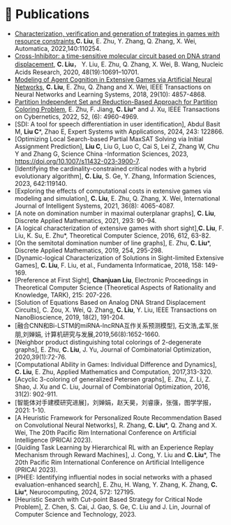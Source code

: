 # 📝 Publications 
- [Characterization, verification and generation of trategies in games with resource constraints](https://pdf.sciencedirectassets.com/271426/1-s2.0-S0005109822X00046/1-s2.0-S0005109822000991/main.pdf?X-Amz-Security-Token=IQoJb3JpZ2luX2VjENr%2F%2F%2F%2F%2F%2F%2F%2F%2F%2FwEaCXVzLWVhc3QtMSJGMEQCIFymgLPb76B2ZBhgDXiXryiuL9PyN%2BPmM3rHn6zTyR2uAiAYbq%2FZ68xbCHjOajh28nOwIeRNiDaUH7yqzmOjHtU7cCq8BQij%2F%2F%2F%2F%2F%2F%2F%2F%2F%2F8BEAUaDDA1OTAwMzU0Njg2NSIM6A9Iax7Am21MgppEKpAFI6n6ORDIFMJ7YqK8aApNf2eG1zPhmwzzmJO31x1tHoODMxp1Z3KKjTWfdHe4XMJOYMv257n2QUaKSNdNfkQVrPoJ2YebvhiLpYB31GY5uybeAWJo%2BUPrCdM79Cs9qTaYu6YWokOEnpkQdvmX9F3CuqvPFQGEmxrqnXCyW1rdoT4qixJOnGHaCd%2FuXsxnsnsn%2FEmQCl%2BZMlLaYNiSFu0%2F4ZKiB6NbWNpyti53gaeLjFofuspQhVBMInbbUNOmW5UxE6oDM2q%2BxSmzE9tHvM%2B7HZQicJIYCgRzXvQ4h890ySna9ZdtJtM85hpfRVll9Vcmdn4FwVzG6mo%2BceJtuULP6zWHt9tU9xIzm4XhJjgo5d69daV2yaAh6eZPWNVCbBqt09HUvdsWmfmKD0IOWjiE1MWw5J4lw8fXj5OIZ9VCX32248n9ap%2FU9bZhkcoMAc2u7G%2FQa3WQtvy986QDNpgC61LvNJfBDcGkwQpj%2BHCRBsQqKh4QNG%2BxGhebkBk1%2FTbFANLKQOLfboZbGkzguafuhoCnU04vU27GjBr4ulqF2DrDuAvH%2B8cxH9GJiBU2uAExYJ8oun57xNDd7i5%2FgkWbPYAaIxyG1mKX4ASCXLJlgVFw2PdXZEpBMtuuPe7MEyMId1pubrkNqucCNyGQt25yBE0YZPgSMnoU5NwpPcFulc79qSuCOWaedAOVTS892qMehH3gdmj0KunRQyyMBGAvrmal5njbpa8kk25%2BtOydn7BMBGAkEpkbVswBlbx0Pi8DXezz0GP6%2FhYxN%2Fn7Fvvt4INJjngJJSN%2BjFaY8NrX6YiSe5CzKhIkvbK49njdgOtKKEafh%2BfpNIIxqN4V1spRZnJiXM%2BNAEzHchGLmEypCcMwxOOCrgY6sgGq1Lx3l%2BQEPgntu2iuhft2RoQGMtVHFbwt8%2BXKeQs6GH7uvOYL7hL421xPLfRmGoVVwBGm3dQfEiug1J0wmlwzUdkgNcmJxpyMPzgPeMVFD9%2FVZohSLDjXCtjCQUoisExn4aIRw%2FOb9q%2BnqHmMFCWEvHytSGy7o6LVClMaX8nzBVLHsU1G4DfTdV%2Fqzg1BSj9YPiL67Yv%2FRyKqVOBsybhqOoynEky5uExa%2BsDkJStyp6Zs&X-Amz-Algorithm=AWS4-HMAC-SHA256&X-Amz-Date=20240205T104816Z&X-Amz-SignedHeaders=host&X-Amz-Expires=300&X-Amz-Credential=ASIAQ3PHCVTYUF4R2RYN%2F20240205%2Fus-east-1%2Fs3%2Faws4_request&X-Amz-Signature=5182a3228fae3840c0b15ba685271a25ef79fab26e17fe5316e84dcb1f7e1fa7&hash=1cf7ad4d5af852fe9bb856a51c9f02ac8eb9d0689f43f7e4dc20771a3439defa&host=68042c943591013ac2b2430a89b270f6af2c76d8dfd086a07176afe7c76c2c61&pii=S0005109822000991&tid=spdf-9301adb0-d527-4477-b596-ec63a20594bd&sid=f9242aaf4a0ff24b3c9a33a33b92daae20c0gxrqa&type=client&tsoh=d3d3LnNjaWVuY2VkaXJlY3QuY29t&ua=10105a5756065d555703&rr=850a947b7ae30998&cc=jp&kca=eyJrZXkiOiJHMWZUT0hkeXJwalpWeSt6cWtGR2t6TVFZOWhzSUxQSXZ5ZDd6ZGF4OHNQQW82a0ZvQ0hFUVZzU3NiQmIxQ0xiQ1RvcnRYRmZmR0s2cmF3aUNHdlZhQWZuekh2dk5JdE9pQk1WMWdUUDk2bERXbnRPOGpVQzhBTENDdmwwNmJINFM5TFVDL0RENXAvTzFNdjFrNklkenk3cGx6ekhlUVE5MFJsMWRPSHlEZ2d2WXFSNjl3PT0iLCJpdiI6IjQyYWJhYjRhNGZlMjg5NTUzNDNhZmJmNWFmMjMxYmI0In0=_1707130146494),**C. Liu**, E. Zhu, Y. Zhang, Q. Zhang, X. Wei, Automatica, 2022,140:110254.
- [Cross-Inhibitor: a time-sensitive molecular circuit based on DNA strand displacement]([https://github.com](https://watermark.silverchair.com/gkaa835.pdf?token=AQECAHi208BE49Ooan9kkhW_Ercy7Dm3ZL_9Cf3qfKAc485ysgAAA1EwggNNBgkqhkiG9w0BBwagggM-MIIDOgIBADCCAzMGCSqGSIb3DQEHATAeBglghkgBZQMEAS4wEQQMaSljGdERnhCkPcWbAgEQgIIDBB98O2eRmbXodiDqccNj2YLd11lWGFZg8Bjr5XHI0_QfSebgxXVoShzpJlx0P87RdtiIBycHbtSTb93G5nYTUhvUad-gKA-yqWumTWj8eNZLARA-XZLE3WTQKjc9vG7CmSejQX3jp7q2pGddypVXlkz_BNoeS53zX6x02smNUSmnHUWc4FBAWTElFq00NmDOs1aZupZhX3blTLHUXrYw2LPFp-oxvN0LJD474fm-hDYVMD45bVmJk24QHs-wf7StTwkMTFBJUg3YgOq4MR-PbYRs8wf6y5TqvygMu62Q322GDfhXKUsEC4VAP7OXdbFeYli_oCFw5f8RoAdY7rqCErWCGu0TSrzoq0enn3sPEcHVKXZGAuWrgZ7lmVDu9vUrOAbkfeWaSQ8H-uok77Le8Now5iyTyAhOxfTuVB3lLxdmsmzibWHcmWpMiYvHzzS4JVJWuW55Vhob6Ccuiua6WbJ_52zMSNvAmvl12dffVTyHsCfNsAh-6PqLIykPvlYS4mCq5qL-h0Lhxr8AczYN-OPfKEnROjzr9nNgmbRp4EkW-fZ3sbpsWja5yT886aHsrw7xZN4X-tdKFXAod49aU97sMj61qEd5C3U445_IZcDKjdHd7yCDUimSMa5_n_1GhJ532MIWPuvbF6YsGUnLGba6YxkNNUiPpD6z1jIvSp5mbkcVbzT5du3FwV97GCgndAfmrXIR3JF_9Ussr8cBllTJgCs3jt1Gpyua71hafYX_l_j6OY7iq0YR3wL5zhi3naKGjhp-W2miUn0iAHPvF8eikGztGHiVK8_hZ7_w7tvwbbPB8XhKdOOsK_cDOCcVgQ6R6t0yrf2gAlXNI6Liu1dBru3LPAbdE0zieC505Oc6LERWfNe-XEpNzWzg3BrD952jyrpJ7AzPpACGNbTlAevFHbN1-Pl4BcZBHKgY3O47HyhgWp7VV9ePbaGH13YkqOo31RBUItCIBw--F1WxLtuaiSv-F8mugrkRcwK02V3Q25UEFtlyXoMqePYWkOz3WYklQp0)https://watermark.silverchair.com/gkaa835.pdf?token=AQECAHi208BE49Ooan9kkhW_Ercy7Dm3ZL_9Cf3qfKAc485ysgAAA1EwggNNBgkqhkiG9w0BBwagggM-MIIDOgIBADCCAzMGCSqGSIb3DQEHATAeBglghkgBZQMEAS4wEQQMaSljGdERnhCkPcWbAgEQgIIDBB98O2eRmbXodiDqccNj2YLd11lWGFZg8Bjr5XHI0_QfSebgxXVoShzpJlx0P87RdtiIBycHbtSTb93G5nYTUhvUad-gKA-yqWumTWj8eNZLARA-XZLE3WTQKjc9vG7CmSejQX3jp7q2pGddypVXlkz_BNoeS53zX6x02smNUSmnHUWc4FBAWTElFq00NmDOs1aZupZhX3blTLHUXrYw2LPFp-oxvN0LJD474fm-hDYVMD45bVmJk24QHs-wf7StTwkMTFBJUg3YgOq4MR-PbYRs8wf6y5TqvygMu62Q322GDfhXKUsEC4VAP7OXdbFeYli_oCFw5f8RoAdY7rqCErWCGu0TSrzoq0enn3sPEcHVKXZGAuWrgZ7lmVDu9vUrOAbkfeWaSQ8H-uok77Le8Now5iyTyAhOxfTuVB3lLxdmsmzibWHcmWpMiYvHzzS4JVJWuW55Vhob6Ccuiua6WbJ_52zMSNvAmvl12dffVTyHsCfNsAh-6PqLIykPvlYS4mCq5qL-h0Lhxr8AczYN-OPfKEnROjzr9nNgmbRp4EkW-fZ3sbpsWja5yT886aHsrw7xZN4X-tdKFXAod49aU97sMj61qEd5C3U445_IZcDKjdHd7yCDUimSMa5_n_1GhJ532MIWPuvbF6YsGUnLGba6YxkNNUiPpD6z1jIvSp5mbkcVbzT5du3FwV97GCgndAfmrXIR3JF_9Ussr8cBllTJgCs3jt1Gpyua71hafYX_l_j6OY7iq0YR3wL5zhi3naKGjhp-W2miUn0iAHPvF8eikGztGHiVK8_hZ7_w7tvwbbPB8XhKdOOsK_cDOCcVgQ6R6t0yrf2gAlXNI6Liu1dBru3LPAbdE0zieC505Oc6LERWfNe-XEpNzWzg3BrD952jyrpJ7AzPpACGNbTlAevFHbN1-Pl4BcZBHKgY3O47HyhgWp7VV9ePbaGH13YkqOo31RBUItCIBw--F1WxLtuaiSv-F8mugrkRcwK02V3Q25UEFtlyXoMqePYWkOz3WYklQp0), **C. Liu**， Y. Liu, E. Zhu, Q. Zhang, X. Wei, B. Wang, Nucleic Acids Research, 2020, 48(19):10691–10701.
- [Modeling of Agent Cognition in Extensive Games via Artificial Neural Networks](https://ieeexplore.ieee.org/stamp/stamp.jsp?tp=&arnumber=8248673),  **C. Liu**, E. Zhu, Q. Zhang and X. Wei, IEEE Transactions on Neural Networks and Learning Systems, 2018, 29(10): 4857-4868.
- [Partition Independent Set and Reduction-Based Approach for Partition Coloring Problem](https://ieeexplore.ieee.org/stamp/stamp.jsp?tp=&arnumber=9241416), E. Zhu, F. Jiang, **C. Liu*** and J. Xu, IEEE Transactions on Cybernetics, 2022, 52, (6): 4960-4969.
- [SDI: A tool for speech differentiation in user identification], Abdul Basit M, **Liu C***, Zhao E, Expert Systems with Applications, 2024, 243: 122866.
- [Optimizing Local Search-based Partial MaxSAT Solving via Initial Assignment Prediction], **Liu C**, Liu G, Luo C, Cai S, Lei Z, Zhang W, Chu Y and Zhang G, Science China -Information Sciences, 2023, https://doi.org/10.1007/s11432-023-3900-7.
- [Identifying the cardinality-constrained critical nodes with a hybrid evolutionary algorithm],	**C. Liu**, S. Ge, Y. Zhang, Information Sciences, 2023, 642:119140.
- [Exploring the effects of computational costs in extensive games via modeling and simulation], **C. Liu**, E. Zhu, Q. Zhang, X. Wei, International Journal of Intelligent Systems, 2021, 36(8): 4065-4087.
- [A note on domination number in maximal outerplanar graphs], **C. Liu**, Discrete Applied Mathematics, 2021, 293: 90-94.
- [A logical characterization of extensive games with short sight],**C. Liu**, F. Liu, K. Su, E. Zhu*, Theoretical Computer Science, 2016, 612, 63-82.
- [On the semitotal domination number of line graphs], E. Zhu, **C. Liu***, Discrete Applied Mathematics, 2019, 254, 295-298.
- [Dynamic-logical Characterization of Solutions in Sight-limited Extensive Games], **C. Liu**, F. Liu, et al., Fundamenta Informaticae, 2018, 158: 149-169.
- [Preference at First Sight], **Chanjuan Liu**, Electronic Proceedings in Theoretical Computer Science (Theoretical Aspects of Rationality and  Knowledge, TARK), 215: 207-226.
- [Solution of Equations Based on Analog DNA Strand Displacement Circuits], C. Zou, X. Wei, Q. Zhang, **C. Liu**, Y. Liu, IEEE Transactions on NanoBioscience, 2019, 18(2), 191-204. 
- [融合CNN和Bi-LSTM的miRNA-lncRNA互作关系预测模型], 石文浩,孟军,张朋,刘婵娟, 计算机研究与发展,2019,56(8):1652-1660.
- [Neighbor product distinguishing total colorings of 2-degenerate graphs], E. Zhu, **C. Liu**, J. Yu, Journal of Combinatorial Optimization, 2020,39(1):72-76.
- [Computational Ability in Games: Individual Difference and Dynamics], **C. Liu**, E. Zhu,  Applied Mathematics and Computation, 2017,313-320.
- [Acyclic 3-coloring of generalized Petersen graphs], E. Zhu, Z. Li, Z. Shao, J. Xu and C. Liu, Journal of Combinatorial Optimization, 2016, 31(2): 902-911.
- [智能体对手建模研究进展]，刘婵娟，赵天昊，刘睿康，张强，图学学报，2021: 1-10.
- [A Heuristic Framework for Personalized Route Recommendation Based on Convolutional Neural Networks], R. Zhang, **C. Liu***, Q. Zhang and X. Wei, The 20th Pacific Rim International Conference on Artificial Intelligence (PRICAI 2023).
- [Guiding Task Learning by Hierarchical RL with an Experience Replay Mechanism through Reward Machines], J. Cong, Y. Liu and **C. Liu***, The 20th Pacific Rim International Conference on Artificial Intelligence (PRICAI 2023).
- [PHEE: Identifying influential nodes in social networks with a phased evaluation-enhanced search], E. Zhu, H. Wang, Y. Zhang, K. Zhang, **C. Liu***, Neurocomputing, 2024, 572: 127195.
- [Heuristic Search with Cut-point Based Strategy for Critical Node Problem], Z. Chen, S. Cai, J. Gao, S. Ge, C. Liu and J. Lin, Journal of Computer Science and Technology, 2023.
